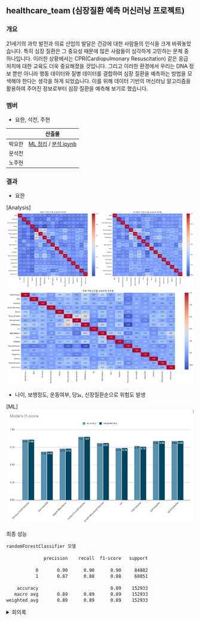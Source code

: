 ## healthcare_team (심장질환 예측 머신러닝 프로젝트)

### 개요

21세기의 과학 발전과 의료 산업의 발달은 건강에 대한 사람들의 인식을 크게 바꿔놓았습니다. 특히 심장 질환은 그 중요성 때문에 많은 사람들이 심각하게 고민하는 문제 중 하나입니다. 이러한 상황에서는 CPR(Cardiopulmonary Resuscitation) 같은 응급 처치에 대한 교육도 더욱 중요해졌을 것입니다. 그리고 이러한 환경에서 우리는 DNA 정보 뿐만 아니라 행동 데이터와 질병 데이터를 결합하여 심장 질환을 예측하는 방법을 모색해야 한다는 생각을 하게 되었습니다. 이를 위해 데이터 기반의 머신러닝 알고리즘을 활용하여 주어진 정보로부터 심장 질환을 예측해 보기로 했습니다.

### 멤버
- 요한, 석천, 주현

||산출물|
|--|--|
|박요한|[ML 정리](./docs/yohan/README.md) / [분석 ipynb](./docs/yohan/Analysis/helth_analysis.ipynb)|
|문석천||
|노주현||

### 결과

- 요한

[Analysis]
![히트맵](./docs/yohan/image/hitmap_category.png)
![히트맵 토탈](./docs/yohan/image/hitmap_total.png)

- 나이, 보행정도, 운동여부, 당뇨, 신장질환순으로 위험도 발생

[ML]
![모델 결과](./docs/yohan/image/model_f1score.png)

최종 성능
```
randomForestClassifier 모델

              precision    recall  f1-score   support

           0       0.90      0.90      0.90     84882
           1       0.87      0.88      0.88     68051

    accuracy                           0.89    152933
   macro avg       0.89      0.89      0.89    152933
weighted avg       0.89      0.89      0.89    152933
```

<details>
<summary>회의록</summary>

## 약속
- 작업 시 특이사항 슬랙에 남기기 


## 해야할 일
- 회의록
- 스케줄
- 데이터 분석 담당 분류


## 데이터
- ~~[한국건강증진개발원_보건소 모바일 헬스케어 서비스](https://www.data.go.kr/data/15068787/fileData.do#tab-layer-file)~~
- ~~[한국건강증진개발원_보건소 모바일 헬스케어_체성분](https://www.data.go.kr/data/15091595/fileData.do#tab-layer-file)~~
- ~~[한국건강증진개발원_보건소 모바일 헬스케어_활동](https://www.data.go.kr/data/15091596/fileData.do#tab-layer-file)~~
- [heart disease 2020](https://www.kaggle.com/datasets/aqleemkhan/heart-disease-2020/data)
- ~~[diabetes Health indicators](https://www.kaggle.com/datasets/alexteboul/diabetes-health-indicators-dataset)~~
- ~~[mental health](https://www.kaggle.com/datasets/dhivyeshrk/diseases-and-symptoms-dataset/data)~~

## 1차 회의(2024.02.27)
### project process
<details>
<summary>상세 보기</summary>

#### 1. 타겟
- 보건소의 모바일 헬스케어 서비스 develop
#### 2. 데이터
- 신체활동 : 안전 시 목표 심박수, 상담 차수, 활동 처방 구분, 하루활동 칼로리, 하루 활동 시간, 활동유효한계
- 체성분: 체중, 체질량지수
- 상담 : 운동상담, 영양상담, 건강상담
#### 3. 로드맵
- 신체활동, 체성분, 상담 데이터를 바탕으로 고객들을 grouping 해서 맞춤 서비스 제공 
</details>
 
### 과제
<details>
<summary>상세 보기</summary>

- 신체활동, 생체 데이터, 만성질환자 관련 데이터 더 가져오기
</details>

## 2차 회의(2024.02.29)
### 머신러닝 모델링 방식 선택
- 비지도 학습 : Clustering 
- 진행 과정
    + 개인 과정
    1. 데이터 전처리
    2. 비지도 학습
    3. 군집 분석 
    + 그룹 과정
    4. 군집 분석 회의
    5. 분석 데이터 merge
    6. 주제 추출 : 분류 & 결론 도출
    7. 최종 전략 제시 



### 과제
- heart disease 데이터 분석하기
- 진행과정 : 데이터 전처리 -> 군집화 -> 군집화 기준 생각 -> 방향성 생각

## 3차 회의(2024.03.4)
### 군집화 결과 공유 및 방향성 재 설정
- 데이터 간의 불균형이 심해 군집화가 제대로 되지 않음
- 그래서 이 데이터를 군집화하는 것 보다는 심장병 유무를 판단하는 분류 모델 작성이 적절하다고 판단
- 분류 모델의 성능을 높이는 방향으로 진행하기로 결정

### 과제
- 분류 모델 성능 향상시켜 보기


## 4차 회의(2024.03.11)
### 각 모델 제작 결과 공유
- 분류 모델을 제작 방식에 대한 의견 교류

### 과제
- 각자 한 내용에 대한 PPT 만들어 오기

</details>
